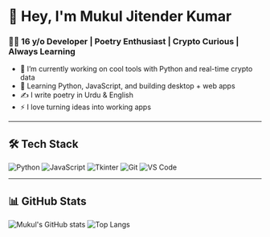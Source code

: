 # 👋 Hey, I'm Mukul Jitender Kumar

### 🧑‍💻 16 y/o Developer | Poetry Enthusiast | Crypto Curious | Always Learning

- 🔭 I’m currently working on cool tools with Python and real-time crypto data
- 🌱 Learning Python, JavaScript, and building desktop + web apps
- ✍️ I write poetry in Urdu & English
- ⚡ I love turning ideas into working apps

---

## 🛠 Tech Stack

![Python](https://img.shields.io/badge/Python-black?style=for-the-badge&logo=python)
![JavaScript](https://img.shields.io/badge/JavaScript-black?style=for-the-badge&logo=javascript)
![Tkinter](https://img.shields.io/badge/Tkinter-black?style=for-the-badge&logo=python)
![Git](https://img.shields.io/badge/Git-black?style=for-the-badge&logo=git)
![VS Code](https://img.shields.io/badge/VSCode-black?style=for-the-badge&logo=visualstudiocode)

---

## 📊 GitHub Stats

![Mukul's GitHub stats](https://github-readme-stats.vercel.app/api?username=Mu88kul&show_icons=true&theme=tokyonight)
![Top Langs](https://github-readme-stats.vercel.app/api/top-langs/?username=Mu88kul&layout=compact&theme=tokyonight)
